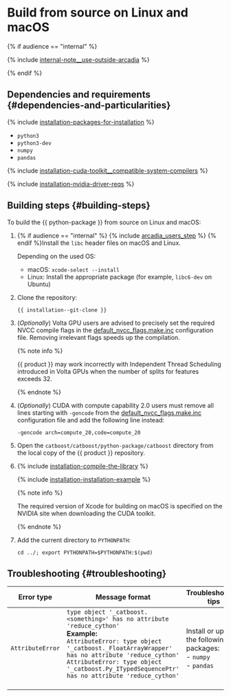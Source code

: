 # Build from source on Linux and macOS

{% if audience == "internal" %}

{% include [internal-note__use-outside-arcadia](../yandex_specific/_includes/note__use-outside-arcadia.md) %}

{% endif %}
## Dependencies and requirements {#dependencies-and-particularities}

{% include [installation-packages-for-installation](../_includes/work_src/reusage/packages-for-installation.md) %}


- `python3`
- `python3-dev`
- `numpy`
- `pandas`

{% include [installation-cuda-toolkit__compatible-system-compilers](../_includes/work_src/reusage-code-examples/cuda-toolkit__compatible-system-compilers.md) %}


{% include [installation-nvidia-driver-reqs](../_includes/work_src/reusage-code-examples/nvidia-driver-reqs.md) %}


## Building steps  {#building-steps}

To build the {{ python-package }} from source on Linux and macOS:
1. {% if audience == "internal" %} {% include [arcadia_users_step](../yandex_specific/_includes/arcadia_users_step.md) %} {% endif %}Install the `libc` header files on macOS and Linux.

    Depending on the used OS:

    - macOS: `xcode-select --install`
    - Linux: Install the appropriate package (for example, `libc6-dev` on Ubuntu)

1. Clone the repository:

    ```no-highlight
    {{ installation--git-clone }}
    ```

1. (_Optionally_) Volta GPU users are advised to precisely set the required NVCC compile flags in the [default_nvcc_flags.make.inc](https://github.com/catboost/catboost/blob/master/catboost/cuda/cuda_lib/default_nvcc_flags.make.inc) configuration file. Removing irrelevant flags speeds up the compilation.

    {% note info %}

    {{ product }} may work incorrectly with Independent Thread Scheduling introduced in Volta GPUs when the number of splits for features exceeds 32.

    {% endnote %}

1. (_Optionally_) CUDA with compute capability 2.0 users must remove all lines starting with `-gencode` from the [default_nvcc_flags.make.inc](https://github.com/catboost/catboost/blob/master/catboost/cuda/cuda_lib/default_nvcc_flags.make.inc) configuration file and add the following line instead:
    ```no-highlight
    -gencode arch=compute_20,code=compute_20
    ```

1. Open the `catboost/catboost/python-package/catboost` directory from the local copy of the {{ product }} repository.

1. {% include [installation-compile-the-library](../_includes/work_src/reusage-code-examples/compile-the-library.md) %}

    {% include [installation-installation-example](../_includes/work_src/reusage-code-examples/installation-example.md) %}

    {% note info %}

    The required version of Xcode for building on macOS is specified on the NVIDIA site when downloading the CUDA toolkit.

    {% endnote %}

1. Add the current directory to `PYTHONPATH`:
    ```
    cd ../; export PYTHONPATH=$PYTHONPATH:$(pwd)
    ```

## Troubleshooting {#troubleshooting}

Error type | Message format | Troubleshooting tips
---------- | -------------- | --------------------
`AttributeError` | ```type object '_catboost.<something>' has no attribute 'reduce_cython'```<br/><b>Example:</b><br/>```AttributeError: type object '_catboost._FloatArrayWrapper' has no attribute 'reduce_cython' ```<br/>```AttributeError: type object '_catboost.Py_ITypedSequencePtr' has no attribute 'reduce_cython' ```<br/><br/>| Install or update the following packages:<br/>- `numpy`<br/>- `pandas`

